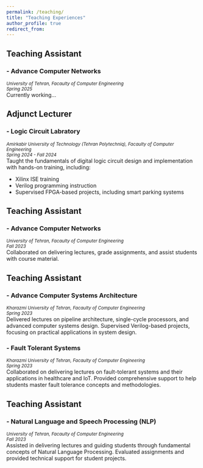 ```yaml
---
permalink: /teaching/
title: "Teaching Experiences"
author_profile: true
redirect_from: 
---
```

## Teaching Assistant
### - Advance Computer Networks
<sub>*University of Tehran, Facaulty of Computer Engineering*</sub><br>
<sub>*Spring 2025*</sub><br>
Currently working...

## Adjunct Lecturer
### - Logic Circuit Labratory
<sub>*Amirkabir University of Technology (Tehran Polytechniq), Facaulty of Computer Engineering*</sub><br>
<sub>*Spring 2024 - Fall 2024*</sub><br>
Taught the fundamentals of digital logic circuit design and implementation with hands-on training, including:<br>
- Xilinx ISE training
- Verilog programming instruction
- Supervised FPGA-based projects, including smart parking systems

## Teaching Assistant
### - Advance Computer Networks
<sub>*University of Tehran, Facaulty of Computer Engineering*</sub><br>
<sub>*Fall 2023*</sub><br>
Collaborated on delivering lectures, grade assignments, and assist students with course material.

## Teaching Assistant
### - Advance Computer Systems Architecture
<sub>*Kharazmi University of Tehran, Facaulty of Computer Engineering*</sub><br>
<sub>*Spring 2023*</sub><br>
Delivered lectures on pipeline architecture, single-cycle processors, and advanced computer systems design. Supervised Verilog-based projects, focusing on practical applications in system design.
### - Fault Tolerant Systems
<sub>*Kharazmi University of Tehran, Facaulty of Computer Engineering*</sub><br>
<sub>*Spring 2023*</sub><br>
Collaborated on delivering lectures on fault-tolerant systems and their applications in healthcare and IoT. Provided comprehensive support to help students master fault tolerance concepts and methodologies.

## Teaching Assistant
### - Natural Language and Speech Processing (NLP)
<sub>*University of Tehran, Facaulty of Computer Engineering*</sub><br>
<sub>*Fall 2023*</sub><br>
Assisted in delivering lectures and guiding students through fundamental concepts of Natural Language Processing. Evaluated assignments and provided technical support for student projects.

